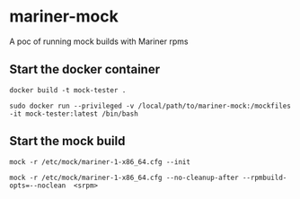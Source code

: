 # mariner-mock
A poc of running mock builds with Mariner rpms

## Start the docker container

`docker build -t mock-tester . `

`sudo docker run --privileged -v /local/path/to/mariner-mock:/mockfiles -it mock-tester:latest /bin/bash` 

## Start the mock build
`mock -r /etc/mock/mariner-1-x86_64.cfg --init `

`mock -r /etc/mock/mariner-1-x86_64.cfg --no-cleanup-after --rpmbuild-opts=--noclean  <srpm>`

